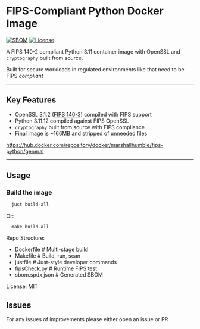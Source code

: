 # FIPS-Compliant Python Docker Image

[![SBOM](https://img.shields.io/badge/SBOM-SPDX-blue)](./sbom.spdx.json)
[![License](https://img.shields.io/github/license/marshallhumble/fipsDocker)](./LICENSE)

A FIPS 140-2 compliant Python 3.11 container image with OpenSSL and `cryptography` built from source.

Built for secure workloads in regulated environments like that need to be FIPS *compliant*


---

## Key Features

- OpenSSL 3.1.2 ([FIPS 140-3](https://openssl-library.org/post/2025-03-11-fips-140-3/)) compiled with FIPS support
- Python 3.11.12 compiled against FIPS OpenSSL
- `cryptography` built from source with FIPS compliance
- Final image is ~166MB and stripped of unneeded files

https://hub.docker.com/repository/docker/marshallhumble/fips-python/general

---

## Usage

###  Build the image

```bash
  just build-all
```
Or:

```bazaar
  make build-all
```
Repo Structure:

* Dockerfile             # Multi-stage build
* Makefile               # Build, run, scan
* justfile               # Just-style developer commands
* fipsCheck.py           # Runtime FIPS test
* sbom.spdx.json         # Generated SBOM

License:
MIT 

## Issues

For any issues of improvements please either open an issue or PR
